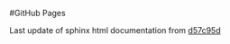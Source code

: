 #GitHub Pages

Last update of sphinx html documentation from [d57c95d](https://github.com/abhimat/binary_fraction/tree/d57c95d41a621ba6a6815db396153d6d6f8ef1c1)
